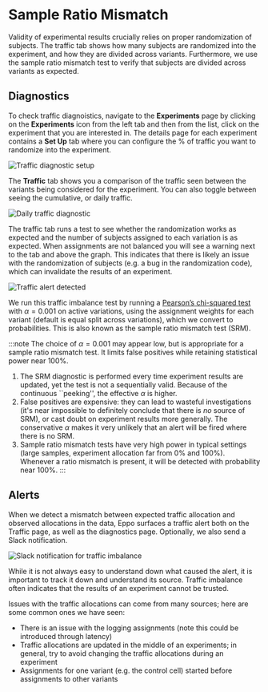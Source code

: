 # Sample Ratio Mismatch

Validity of experimental results crucially relies on proper randomization of subjects.
The traffic tab shows how many subjects are randomized into the experiment, and how they are divided across variants.
Furthermore, we use the sample ratio mismatch test to verify that subjects are divided across variants as expected.

## Diagnostics

To check traffic diagnoistics, navigate to the **Experiments** page by clicking on the **Experiments** icon from the left tab and then from the list, click on the experiment that you are interested in.
The details page for each experiment contains a **Set Up** tab where you can configure the % of traffic you want to randomize into the experiment.

![Traffic diagnostic setup](/img/measuring-experiments/traffic-setup.png)

The **Traffic** tab shows you a comparison of the traffic seen between the variants being considered for the experiment.
You can also toggle between seeing the cumulative, or daily traffic.

![Daily traffic diagnostic](/img/measuring-experiments/traffic.png)

The traffic tab runs a test to see whether the randomization works as expected and the number of subjects assigned to each variation is as expected.
When assignments are not balanced you will see a warning next to the tab and above the graph.
This indicates that there is likely an issue with the randomization of subjects (e.g. a bug in the randomization code),
which can invalidate the results of an experiment.

![Traffic alert detected](/img/measuring-experiments/traffic-imbalance.png)

We run this traffic imbalance test by running a [Pearson’s chi-squared test](https://en.wikipedia.org/wiki/Pearson%27s_chi-squared_test) with $\alpha=0.001$ on active variations,
using the assignment weights for each variant (default is equal split across variations), which we convert to probabilities.
This is also known as the sample ratio mismatch test (SRM).

:::note
The choice of $\alpha=0.001$ may appear low, but is appropriate for a sample ratio mismatch test. It limits false positives while retaining statistical power near 100%.
1. The SRM diagnostic is performed every time experiment results are updated, yet the test is not a sequentially valid. Because of the continuous ``peeking'', the effective $\alpha$ is higher.
2. False positives are expensive: they can lead to wasteful investigations (it's near impossible to definitely conclude that there is _no_ source of SRM), or cast doubt on experiment results more generally. The conservative $\alpha$ makes it very unlikely that an alert will be fired where there is no SRM.
3. Sample ratio mismatch tests have very high power in typical settings (large samples, experiment allocation far from 0% and 100%). Whenever a ratio mismatch is present, it will be detected with probability near 100%.
:::

## Alerts

When we detect a mismatch between expected traffic allocation and observed allocations in the data, Eppo surfaces a traffic alert both on the Traffic page, as well as the diagnostics page.
Optionally, we also send a Slack notification.

![Slack notification for traffic imbalance](/img/measuring-experiments/traffic-alert.png)

While it is not always easy to understand down what caused the alert, it is important to track it down and understand its source.
Traffic imbalance often indicates that the results of an experiment cannot be trusted.

Issues with the traffic allocations can come from many sources; here are some common ones we have seen:

- There is an issue with the logging assignments (note this could be introduced through latency)
- Traffic allocations are updated in the middle of an experiments; in general, try to avoid changing the traffic allocations during an experiment
- Assignments for one variant (e.g. the control cell) started before assignments to other variants
